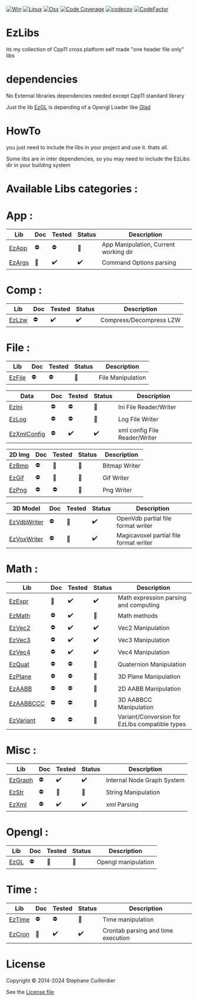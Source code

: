 [![Win](https://github.com/aiekick/EzLibs/actions/workflows/Win.yml/badge.svg)](https://github.com/aiekick/EzLibs/actions/workflows/Win.yml)
[![Linux](https://github.com/aiekick/EzLibs/actions/workflows/Linux.yml/badge.svg)](https://github.com/aiekick/EzLibs/actions/workflows/Linux.yml)
[![Osx](https://github.com/aiekick/EzLibs/actions/workflows/Osx.yml/badge.svg)](https://github.com/aiekick/EzLibs/actions/workflows/Osx.yml)
[![Code Coverage](https://github.com/aiekick/ezLibs/actions/workflows/Coverage.yml/badge.svg)](https://aiekick.github.io/ezLibs)
[![codecov](https://codecov.io/github/aiekick/EzLibs/graph/badge.svg?token=JSOD4SG2OU)](https://codecov.io/github/aiekick/EzLibs)
[![CodeFactor](https://www.codefactor.io/repository/github/aiekick/ezlibs/badge/master)](https://www.codefactor.io/repository/github/aiekick/ezlibs/overview/master)

# EzLibs

its my collection of Cpp11 cross platform self made "one header file only" libs

# dependencies 

No External libraries dependencies needed except Cpp11 standard library

Just the lib [EzGL](doc/EzGL.md) is depending of a Opengl Loader like [Glad](https://github.com/Dav1dde/glad/tree/c)

# HowTo 

you just need to include the libs in your project and use it. thats all.

Some libs are in inter dependencies, so you may need to include the EzLibs dir in your building system

# Available Libs categories :

# App :

|Lib|Doc|Tested|Status|Description|
|-|-|-|-|-|
|[EzApp](doc/EzApp.md)|:no_entry:|:no_entry:|:construction:|App Manipulation, Current working dir|
|[EzArgs](doc/EzArgs.md)|:construction:|:heavy_check_mark:|:heavy_check_mark:|Command Options parsing|

# Comp :

|Lib|Doc|Tested|Status|Description|
|-|-|-|-|-|
|[EzLzw](doc/EzMLzw.md)|:no_entry:|:heavy_check_mark:|:heavy_check_mark:|Compress/Decompress LZW|

# File :

|Lib|Doc|Tested|Status|Description|
|-|-|-|-|-|
|[EzFile](doc/EzFile.md)|:no_entry:|:no_entry:|:construction:|File Manipulation|

|Data|Doc|Tested|Status|Description|
|-|-|-|-|-|
|[EzIni](doc/EzIni.md)|:no_entry:|:no_entry:|:construction:|Ini File Reader/Writer|
|[EzLog](doc/EzLog.md)|:no_entry:|:no_entry:|:construction:|Log File Writer|
|[EzXmlConfig](doc/EzXmlConfig.md)|:no_entry:|:heavy_check_mark:|:heavy_check_mark:|xml config File Reader/Writer|

|2D Img|Doc|Tested|Status|Description|
|-|-|-|-|-|
|[EzBmp](doc/EzBmp.md)|:no_entry:|:construction:|:construction:|Bitmap Writer|
|[EzGif](doc/EzGif.md)|:no_entry:|:construction:|:construction:|Gif Writer|
|[EzPng](doc/EzPng.md)|:no_entry:|:no_entry:|:construction:|Png Writer|

|3D Model|Doc|Tested|Status|Description|
|-|-|-|-|-|
|[EzVdbWriter](doc/EzVdbWriter.md)|:no_entry:|:construction:|:heavy_check_mark:|OpenVdb partial file format writer|
|[EzVoxWriter](doc/EzVoxWriter.md)|:no_entry:|:construction:|:heavy_check_mark:|Magicavoxel partial file format writer|

# Math :

|Lib|Doc|Tested|Status|Description|
|-|-|-|-|-|
|[EzExpr](doc/EzExpr.md)|:construction:|:heavy_check_mark:|:heavy_check_mark:|Math expression parsing and computing|
|[EzMath](doc/EzMath.md)|:no_entry:|:heavy_check_mark:|:construction:|Math methods|
|[EzVec2](doc/EzVec2.md)|:no_entry:|:heavy_check_mark:|:heavy_check_mark:|Vec2 Manipulation|
|[EzVec3](doc/EzVec3.md)|:no_entry:|:heavy_check_mark:|:heavy_check_mark:|Vec3 Manipulation|
|[EzVec4](doc/EzVec4.md)|:no_entry:|:heavy_check_mark:|:heavy_check_mark:|Vec4 Manipulation|
|[EzQuat](doc/EzQuat.md)|:no_entry:|:no_entry:|:construction:|Quaternion Manipulation|
|[EzPlane](doc/EzPlane.md)|:no_entry:|:no_entry:|:construction:|3D Plane Manipulation|
|[EzAABB](doc/EzAABB.md)|:no_entry:|:no_entry:|:construction:|2D AABB Manipulation|
|[EzAABBCCC](doc/EzAABBCCC.md)|:no_entry:|:no_entry:|:construction:|3D AABBCC Manipulation|
|[EzVariant](doc/EzVariant.md)|:no_entry:|:no_entry:|:construction:|Variant/Conversion for EzLIbs compatible types|

# Misc :

|Lib|Doc|Tested|Status|Description|
|-|-|-|-|-|
|[EzGraph](doc/EzGraph.md)|:no_entry:|:heavy_check_mark:|:heavy_check_mark:|Internal Node Graph System|
|[EzStr](doc/EzStr.md)|:no_entry:|:construction:|:construction:|String Manipulation|
|[EzXml](doc/EzXml.md)|:no_entry:|:heavy_check_mark:|:heavy_check_mark:|xml Parsing|

# Opengl :

|Lib|Doc|Tested|Status|Description|
|-|-|-|-|-|
|[EzGL](doc/EzGL.md)|:no_entry:|:construction:|:construction:|Opengl manipulation|

# Time :

|Lib|Doc|Tested|Status|Description|
|-|-|-|-|-|
|[EzTime](doc/EzTime.md)|:no_entry:|:no_entry:|:construction:|Time manipulation|
|[EzCron](doc/EzCron.md)|:construction:|:heavy_check_mark:|:heavy_check_mark:|Crontab parsing and time execution|

# License

Copyright :copyright: 2014-2024 Stephane Cuillerdier

See the [License file](LICENSE)
